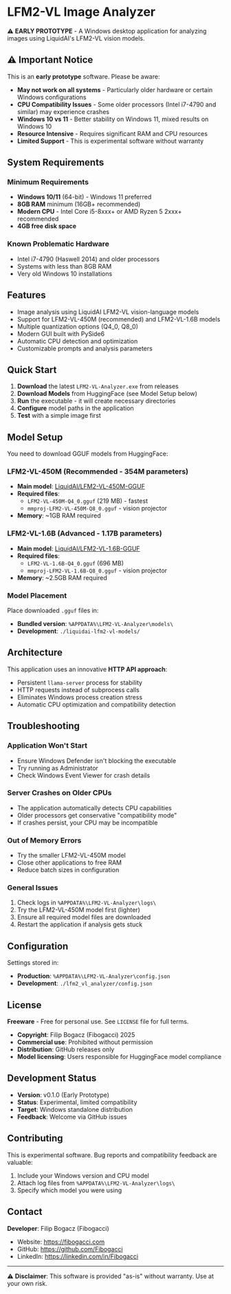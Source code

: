 # LFM2-VL Image Analyzer

⚠️ **EARLY PROTOTYPE** - A Windows desktop application for analyzing images using LiquidAI's LFM2-VL vision models.

## ⚠️ Important Notice

This is an **early prototype** software. Please be aware:

- **May not work on all systems** - Particularly older hardware or certain Windows configurations
- **CPU Compatibility Issues** - Some older processors (Intel i7-4790 and similar) may experience crashes
- **Windows 10 vs 11** - Better stability on Windows 11, mixed results on Windows 10
- **Resource Intensive** - Requires significant RAM and CPU resources
- **Limited Support** - This is experimental software without warranty

## System Requirements

### Minimum Requirements
- **Windows 10/11** (64-bit) - Windows 11 preferred
- **8GB RAM** minimum (16GB+ recommended)
- **Modern CPU** - Intel Core i5-8xxx+ or AMD Ryzen 5 2xxx+ recommended
- **4GB free disk space**

### Known Problematic Hardware
- Intel i7-4790 (Haswell 2014) and older processors
- Systems with less than 8GB RAM
- Very old Windows 10 installations

## Features

- Image analysis using LiquidAI LFM2-VL vision-language models
- Support for LFM2-VL-450M (recommended) and LFM2-VL-1.6B models
- Multiple quantization options (Q4_0, Q8_0)
- Modern GUI built with PySide6
- Automatic CPU detection and optimization
- Customizable prompts and analysis parameters

## Quick Start

1. **Download** the latest `LFM2-VL-Analyzer.exe` from releases
2. **Download Models** from HuggingFace (see Model Setup below)
3. **Run** the executable - it will create necessary directories
4. **Configure** model paths in the application
5. **Test** with a simple image first

## Model Setup

You need to download GGUF models from HuggingFace:

### LFM2-VL-450M (Recommended - 354M parameters)
- **Main model**: [LiquidAI/LFM2-VL-450M-GGUF](https://huggingface.co/LiquidAI/LFM2-VL-450M-GGUF)
- **Required files**:
  - `LFM2-VL-450M-Q4_0.gguf` (219 MB) - fastest
  - `mmproj-LFM2-VL-450M-Q8_0.gguf` - vision projector
- **Memory**: ~1GB RAM required

### LFM2-VL-1.6B (Advanced - 1.17B parameters)
- **Main model**: [LiquidAI/LFM2-VL-1.6B-GGUF](https://huggingface.co/LiquidAI/LFM2-VL-1.6B-GGUF)
- **Required files**:
  - `LFM2-VL-1.6B-Q4_0.gguf` (696 MB)
  - `mmproj-LFM2-VL-1.6B-Q8_0.gguf` - vision projector
- **Memory**: ~2.5GB RAM required

### Model Placement
Place downloaded `.gguf` files in:
- **Bundled version**: `%APPDATA%\LFM2-VL-Analyzer\models\`
- **Development**: `./liquidai-lfm2-vl-models/`

## Architecture

This application uses an innovative **HTTP API approach**:
- Persistent `llama-server` process for stability
- HTTP requests instead of subprocess calls
- Eliminates Windows process creation stress
- Automatic CPU optimization and compatibility detection

## Troubleshooting

### Application Won't Start
- Ensure Windows Defender isn't blocking the executable
- Try running as Administrator
- Check Windows Event Viewer for crash details

### Server Crashes on Older CPUs
- The application automatically detects CPU capabilities
- Older processors get conservative "compatibility mode"
- If crashes persist, your CPU may be incompatible

### Out of Memory Errors
- Try the smaller LFM2-VL-450M model
- Close other applications to free RAM
- Reduce batch sizes in configuration

### General Issues
1. Check logs in `%APPDATA%\LFM2-VL-Analyzer\logs\`
2. Try the LFM2-VL-450M model first (lighter)
3. Ensure all required model files are downloaded
4. Restart the application if analysis gets stuck

## Configuration

Settings stored in:
- **Production**: `%APPDATA%\LFM2-VL-Analyzer\config.json`
- **Development**: `./lfm2_vl_analyzer/config.json`

## License

**Freeware** - Free for personal use. See `LICENSE` file for full terms.

- **Copyright**: Filip Bogacz (Fibogacci) 2025
- **Commercial use**: Prohibited without permission
- **Distribution**: GitHub releases only
- **Model licensing**: Users responsible for HuggingFace model compliance

## Development Status

- **Version**: v0.1.0 (Early Prototype)
- **Status**: Experimental, limited compatibility
- **Target**: Windows standalone distribution
- **Feedback**: Welcome via GitHub issues

## Contributing

This is experimental software. Bug reports and compatibility feedback are valuable:
1. Include your Windows version and CPU model
2. Attach log files from `%APPDATA%\LFM2-VL-Analyzer\logs\`
3. Specify which model you were using

## Contact

**Developer**: Filip Bogacz (Fibogacci)
- Website: https://fibogacci.com
- GitHub: https://github.com/Fibogacci
- LinkedIn: https://linkedin.com/in/Fibogacci

---

⚠️ **Disclaimer**: This software is provided "as-is" without warranty. Use at your own risk.
